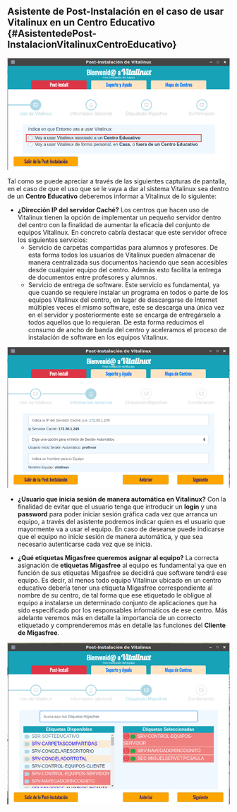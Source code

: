 ## Asistente de Post-Instalación en el caso de usar Vitalinux en un Centro Educativo {#AsistentedePost-InstalacionVitalinuxCentroEducativo}

<!-- ![Debemos indicar ... ¿Donde usaremos Vitalinux? (Centro Educativo o Casa)](../img/Post-instalacion-2.2.png) -->
![Debemos indicar ... ¿Donde usaremos Vitalinux? (Centro Educativo o Casa)](../img/vitalinux-2-postinstalacion-dialogo1-entorno_centro_educativo.png)

Tal como se puede apreciar a través de las siguientes capturas de pantalla, en el caso de que el uso que se le vaya a dar al sistema Vitalinux sea dentro de un **Centro Educativo** deberemos informar a Vitalinux de lo siguiente:

* **¿Dirección IP del servidor Caché?** Los centros que hacen uso de Vitalinux tienen la opción de implementar un pequeño servidor dentro del centro con la finalidad de aumentar la eficacia del conjunto de equipos Vitalinux.  En concreto cabría destacar que este servidor ofrece los siguientes servicios:
    * Servicio de carpetas compartidas para alumnos y profesores. De esta forma todos los usuarios de Vitalinux pueden almacenar de manera centralizada sus documentos haciendo que sean accesibles desde cualquier equipo del centro.  Además esto facilita la entrega de documentos entre profesores y alumnos.
    * Servicio de entrega de software.  Este servicio es fundamental, ya que cuando se requiere instalar un programa en todos o parte de los equipos Vitalinux del centro, en lugar de descargarse de Internet múltiples veces el mismo software, este se descarga una única vez en el servidor y posteriormente este se encarga de entregárselo a todos aquellos que lo requieran.  De esta forma reducimos el consumo de ancho de banda del centro y aceleramos el proceso de instalación de software en los equipos Vitalinux.

<!-- ![Tenemos un Servidor Caché en el Centro Educativo ... ¿Cuál es su IP?](../img/Post-instalacion-3.2.png)
![Confirmación de la IP del Servidor Caché](../img/Post-instalacion-4.2.png) -->
![Indicaremos la dirección IP del Servidor Caché que haya en el centro educativo, el Usuario con el que queremos que inicie sesión de manera automática y el Nombre del Equipo](../img/vitalinux-2-postinstalacion-dialogo2.png)

* **¿Usuario que inicia sesión de manera automática en Vitalinux?** Con la finalidad de evitar que el usuario tenga que introducir un **login** y una **password** para poder iniciar sesión gráfica cada vez que arranca un equipo, a través del asistente podremos indicar quien es el usuario que mayormente va a usar el equipo. En caso de desearse puede indicarse que el equipo no inicie sesión de manera automática, y que sea necesario autenticarse cada vez que se inicia.

<!-- ![¿Con que cuenta de usuario quieres que inicie sesión automáticamente?](../img/Post-instalacion-5.2.png) -->

* **¿Qué etiquetas Migasfree queremos asignar al equipo?** La correcta asignación de **etiquetas Migasfree** al equipo es fundamental ya que en función de sus etiquetas Migasfree se decidirá que software tendrá ese equipo. Es decir, al menos todo equipo Vitalinux ubicado en un centro educativo debería tener una etiqueta Migasfree correspondiente al nombre de su centro, de tal forma que ese etiquetado le obligue al equipo a instalarse un determinado conjunto de aplicaciones que ha sido especificado por los responsables informáticos de ese centro. Más adelante veremos más en detalle la importancia de un correcto etiquetado y comprenderemos más en detalle las funciones del <b>Cliente de Migasfree</b>.

<!-- ![¿Qué etiquetas quieres asignar a este equipo Vitalinux?](../img/Post-instalacion-6.2.png) -->
![¿Qué etiquetas quieres asignar a este equipo Vitalinux?](../img/vitalinux-2-postinstalacion-dialogo3-etiquetado_entorno_centro.png)

<!-- * **¿Aceptas el uso de formatos restrictivos no libres necesarios en la reproducción de archivos MP3, DVDs, Windows Media, etc?** Por cuestiones de legalidad es necesario aceptar explícitamente el uso de estos formatos en el caso de querer trabajar con ellos.

![Deberemos aceptar la licencia del uso de codecs no libres ... ¿Aceptas?](../img/Post-instalacion-7.2.png) -->






